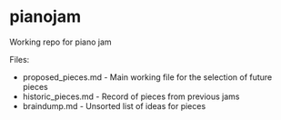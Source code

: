 # pianojam
Working repo for piano jam

Files:
* proposed_pieces.md - Main working file for the selection of future pieces
* historic_pieces.md - Record of pieces from previous jams
* braindump.md - Unsorted list of ideas for pieces

